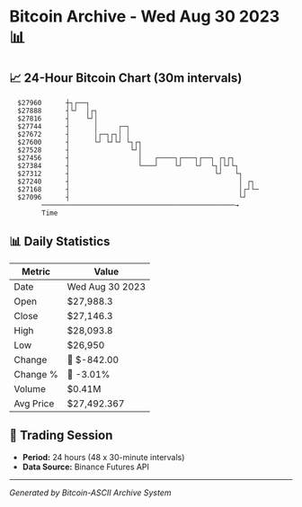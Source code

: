 # Bitcoin Archive - Wed Aug 30 2023 📊

## 📈 24-Hour Bitcoin Chart (30m intervals)

```
  $27960      ┼┐┌──┐                                           
  $27888      ┤└┘  │┌┐                                         
  $27816      ┤    └┘│                                         
  $27744      ┤      │     ┌─┐                                 
  $27672      ┤      │┌─┐┌┐│ │                                 
  $27600      ┤      └┘ └┘└┘ └┐┌┐                              
  $27528      ┤               └┘│                              
  $27456      ┤                 │   ┌────┐┌───┐┌──┐ ┌┐┌┐       
  $27384      ┤                 └───┘    └┘   └┘  └┐│└┘└┐      
  $27312      ┤                                    └┘   └┐     
  $27240      ┤                                          │ ┌┐  
  $27168      ┤                                          │┌┘└─ 
  $27096      ┤                                          └┘    
        ────────────────────────────────────────────────→
        Time
```

## 📊 Daily Statistics

| Metric | Value |
|--------|-------|
| Date | Wed Aug 30 2023 |
| Open | $27,988.3 |
| Close | $27,146.3 |
| High | $28,093.8 |
| Low | $26,950 |
| Change | 🔴 $-842.00 |
| Change % | 🔴 -3.01% |
| Volume | $0.41M |
| Avg Price | $27,492.367 |

## 📅 Trading Session

- **Period:** 24 hours (48 x 30-minute intervals)
- **Data Source:** Binance Futures API

---
*Generated by Bitcoin-ASCII Archive System*

